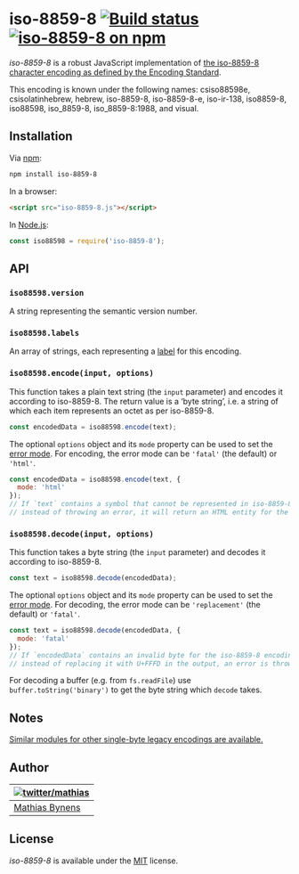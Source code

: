 # iso-8859-8 [![Build status](https://github.com/mathiasbynens/iso-8859-8/workflows/run-checks/badge.svg)](https://github.com/mathiasbynens/iso-8859-8/actions?query=workflow%3Arun-checks) [![iso-8859-8 on npm](https://img.shields.io/npm/v/iso-8859-8)](https://www.npmjs.com/package/iso-8859-8)

_iso-8859-8_ is a robust JavaScript implementation of [the iso-8859-8 character encoding as defined by the Encoding Standard](https://encoding.spec.whatwg.org/#iso-8859-8).

This encoding is known under the following names: csiso88598e, csisolatinhebrew, hebrew, iso-8859-8, iso-8859-8-e, iso-ir-138, iso8859-8, iso88598, iso_8859-8, iso_8859-8:1988, and visual.

## Installation

Via [npm](https://www.npmjs.com/):

```bash
npm install iso-8859-8
```

In a browser:

```html
<script src="iso-8859-8.js"></script>
```

In [Node.js](https://nodejs.org/):

```js
const iso88598 = require('iso-8859-8');
```

## API

### `iso88598.version`

A string representing the semantic version number.

### `iso88598.labels`

An array of strings, each representing a [label](https://encoding.spec.whatwg.org/#label) for this encoding.

### `iso88598.encode(input, options)`

This function takes a plain text string (the `input` parameter) and encodes it according to iso-8859-8. The return value is a ‘byte string’, i.e. a string of which each item represents an octet as per iso-8859-8.

```js
const encodedData = iso88598.encode(text);
```

The optional `options` object and its `mode` property can be used to set the [error mode](https://encoding.spec.whatwg.org/#error-mode). For encoding, the error mode can be `'fatal'` (the default) or `'html'`.

```js
const encodedData = iso88598.encode(text, {
  mode: 'html'
});
// If `text` contains a symbol that cannot be represented in iso-8859-8,
// instead of throwing an error, it will return an HTML entity for the symbol.
```

### `iso88598.decode(input, options)`

This function takes a byte string (the `input` parameter) and decodes it according to iso-8859-8.

```js
const text = iso88598.decode(encodedData);
```

The optional `options` object and its `mode` property can be used to set the [error mode](https://encoding.spec.whatwg.org/#error-mode). For decoding, the error mode can be `'replacement'` (the default) or `'fatal'`.

```js
const text = iso88598.decode(encodedData, {
  mode: 'fatal'
});
// If `encodedData` contains an invalid byte for the iso-8859-8 encoding,
// instead of replacing it with U+FFFD in the output, an error is thrown.
```

For decoding a buffer (e.g. from `fs.readFile`) use `buffer.toString('binary')` to get the byte string which `decode` takes.

## Notes

[Similar modules for other single-byte legacy encodings are available.](https://www.npmjs.com/browse/keyword/legacy-encoding)

## Author

| [![twitter/mathias](https://gravatar.com/avatar/24e08a9ea84deb17ae121074d0f17125?s=70)](https://twitter.com/mathias "Follow @mathias on Twitter") |
|---|
| [Mathias Bynens](https://mathiasbynens.be/) |

## License

_iso-8859-8_ is available under the [MIT](https://mths.be/mit) license.
